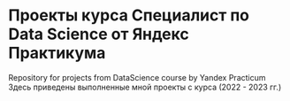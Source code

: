 # Проекты курса Специалист по Data Science от Яндекс Практикума
Repository for projects from DataScience course by Yandex Practicum
Здесь приведены выполненные мной проекты с курса (2022 - 2023 гг.)
